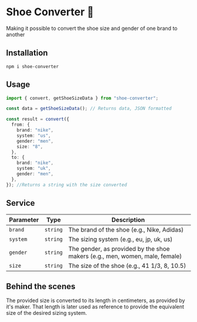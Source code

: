 # Shoe Converter :athletic_shoe:

Making it possible to convert the shoe size and gender of one brand to another

## Installation

`npm i shoe-converter`

## Usage

```typescript
import { convert, getShoeSizeData } from "shoe-converter";

const data = getShoeSizeData(); // Returns data, JSON formatted

const result = convert({
  from: {
    brand: "nike",
    system: "us",
    gender: "men",
    size: "8",
  },
  to: {
    brand: "nike",
    system: "uk",
    gender: "men",
  },
}); //Returns a string with the size converted
```

## Service

| **Parameter** | **Type** | **Description**                                                             |
| ------------- | -------- | --------------------------------------------------------------------------- |
| `brand`       | `string` | The brand of the shoe (e.g., Nike, Adidas)                                  |
| `system`      | `string` | The sizing system (e.g., eu, jp, uk, us)                                    |
| `gender`      | `string` | The gender, as provided by the shoe makers (e.g., men, women, male, female) |
| `size`        | `string` | The size of the shoe (e.g., 41 1/3, 8, 10.5)                                |

## Behind the scenes

The provided size is converted to its length in centimeters, as provided by it's maker. That length is later used as reference to provide the equivalent size of the desired sizing system.

